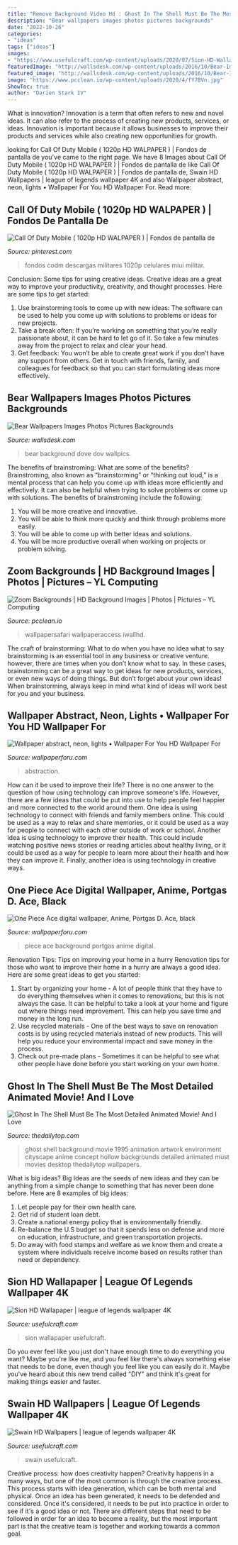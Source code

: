 ```yaml
---
title: "Remove Background Video Hd : Ghost In The Shell Must Be The Most Detailed Animated Movie! And I Love"
description: "Bear wallpapers images photos pictures backgrounds"
date: "2022-10-26"
categories:
- "ideas"
tags: ["ideas"]
images:
- "https://www.usefulcraft.com/wp-content/uploads/2020/07/Sion-HD-Wallapaper-4.jpg"
featuredImage: "http://wallsdesk.com/wp-content/uploads/2016/10/Bear-Images.jpeg"
featured_image: "http://wallsdesk.com/wp-content/uploads/2016/10/Bear-Images.jpeg"
image: "https://www.pcclean.io/wp-content/uploads/2020/4/fY7BVn.jpg"
ShowToc: true
author: "Darien Stark IV"
---
```



What is innovation?
Innovation is a term that often refers to new and novel ideas. It can also refer to the process of creating new products, services, or ideas. Innovation is important because it allows businesses to improve their products and services while also creating new opportunities for growth.

	

		
looking for Call Of Duty Mobile ( 1020p HD WALPAPER ) | Fondos de pantalla de you've came to the right page. We have 8 Images about Call Of Duty Mobile ( 1020p HD WALPAPER ) | Fondos de pantalla de like Call Of Duty Mobile ( 1020p HD WALPAPER ) | Fondos de pantalla de, Swain HD Wallpapers | league of legends wallpaper 4K and also Wallpaper abstract, neon, lights • Wallpaper For You HD Wallpaper For. Read more:
		
    
## Call Of Duty Mobile ( 1020p HD WALPAPER ) | Fondos De Pantalla De

<img loading=lazy src="https://i.pinimg.com/736x/c6/f9/4b/c6f94b538302089aac863f94ed784d08.jpg" onerror="this.onerror=null;this.src='https://tse3.mm.bing.net/th?id=OIP.xNnqyxCcT28lqEE8VMIYFAHaNL&amp;pid=15.1';" alt="Call Of Duty Mobile ( 1020p HD WALPAPER ) | Fondos de pantalla de">

_Source: pinterest.com_

>fondos codm descargas militares 1020p celulares miui militar. 

	

Conclusion: Some tips for using creative ideas.
Creative ideas are a great way to improve your productivity, creativity, and thought processes. Here are some tips to get started: 
1. Use brainstorming tools to come up with new ideas: The software can be used to help you come up with solutions to problems or ideas for new projects. 
2. Take a break often: If you’re working on something that you’re really passionate about, it can be hard to let go of it. So take a few minutes away from the project to relax and clear your head. 
3. Get feedback: You won’t be able to create great work if you don’t have any support from others. Get in touch with friends, family, and colleagues for feedback so that you can start formulating ideas more effectively.

    
## Bear Wallpapers Images Photos Pictures Backgrounds

<img loading=lazy src="http://wallsdesk.com/wp-content/uploads/2016/10/Bear-Images.jpeg" onerror="this.onerror=null;this.src='https://tse3.mm.bing.net/th?id=OIP.dOj3ecRs3EOWf_f4v_U9aQHaE8&amp;pid=15.1';" alt="Bear Wallpapers Images Photos Pictures Backgrounds">

_Source: wallsdesk.com_

>bear background dove dov wallpics. 

	

The benefits of brainstroming: What are some of the benefits?
Brainstroming, also known as “brainstorming” or “thinking out loud,” is a mental process that can help you come up with ideas more efficiently and effectively. It can also be helpful when trying to solve problems or come up with solutions. The benefits of brainstroming include the following: 
1. You will be more creative and innovative.
2. You will be able to think more quickly and think through problems more easily.
3. You will be able to come up with better ideas and solutions.
4. You will be more productive overall when working on projects or problem solving.

    
## Zoom Backgrounds | HD Background Images | Photos | Pictures – YL Computing

<img loading=lazy src="https://www.pcclean.io/wp-content/uploads/2020/4/fY7BVn.jpg" onerror="this.onerror=null;this.src='https://tse3.mm.bing.net/th?id=OIP._QON76de8--6GEVprMuF7AHaEK&amp;pid=15.1';" alt="Zoom Backgrounds | HD Background Images | Photos | Pictures – YL Computing">

_Source: pcclean.io_

>wallpapersafari wallpaperaccess iwallhd. 

	

The craft of brainstorming: What to do when you have no idea what to say
brainstorming is an essential tool in any business or creative venture. however, there are times when you don’t know what to say. In these cases, brainstorming can be a great way to get ideas for new products, services, or even new ways of doing things. But don’t forget about your own ideas! When brainstorming, always keep in mind what kind of ideas will work best for you and your business.

    
## Wallpaper Abstract, Neon, Lights • Wallpaper For You HD Wallpaper For

<img loading=lazy src="https://wallpaperforu.com/wp-content/uploads/2020/07/neon-wallpaper-2007021407274938x1668.jpg" onerror="this.onerror=null;this.src='https://tse2.mm.bing.net/th?id=OIP.Atb6aaxjnLqDWJrwNz3HEwHaNK&amp;pid=15.1';" alt="Wallpaper abstract, neon, lights • Wallpaper For You HD Wallpaper For">

_Source: wallpaperforu.com_

>abstraction. 

	

How can it be used to improve their life?
There is no one answer to the question of how using technology can improve someone's life. However, there are a few ideas that could be put into use to help people feel happier and more connected to the world around them. One idea is using technology to connect with friends and family members online. This could be used as a way to relax and share memories, or it could be used as a way for people to connect with each other outside of work or school. Another idea is using technology to improve their health. This could include watching positive news stories or reading articles about healthy living, or it could be used as a way for people to learn more about their health and how they can improve it. Finally, another idea is using technology in creative ways.

    
## One Piece Ace Digital Wallpaper, Anime, Portgas D. Ace, Black

<img loading=lazy src="https://wallpaperforu.com/wp-content/uploads/2020/11/one-piece-wallpaper-20113020045629800x1280.jpg" onerror="this.onerror=null;this.src='https://tse1.mm.bing.net/th?id=OIP.lBuQU-IbqFqJw3yoecD8YwHaL2&amp;pid=15.1';" alt="One Piece Ace digital wallpaper, Anime, Portgas D. Ace, black">

_Source: wallpaperforu.com_

>piece ace background portgas anime digital. 

	

Renovation Tips: Tips on improving your home in a hurry
Renovation tips for those who want to improve their home in a hurry are always a good idea. Here are some great ideas to get you started: 
 1. Start by organizing your home - A lot of people think that they have to do everything themselves when it comes to renovations, but this is not always the case. It can be helpful to take a look at your home and figure out where things need improvement. This can help you save time and money in the long run. 
2. Use recycled materials - One of the best ways to save on renovation costs is by using recycled materials instead of new products. This will help you reduce your environmental impact and save money in the process. 
3. Check out pre-made plans - Sometimes it can be helpful to see what other people have done before you start working on your own home.

    
## Ghost In The Shell Must Be The Most Detailed Animated Movie! And I Love

<img loading=lazy src="http://www.thedailytop.com/wp-content/uploads/2015/05/e25a3565d03d6e92cf24c7c6142e2742.jpg" onerror="this.onerror=null;this.src='https://tse2.mm.bing.net/th?id=OIP.bDk-42HYVFmOpy-q0NXtZgHaEA&amp;pid=15.1';" alt="Ghost In The Shell Must Be The Most Detailed Animated Movie! And I Love">

_Source: thedailytop.com_

>ghost shell background movie 1995 animation artwork environment cityscape anime concept hollow backgrounds detailed animated must movies desktop thedailytop wallpapers. 

	

What is big ideas?
Big Ideas are the seeds of new ideas and they can be anything from a simple change to something that has never been done before. Here are 8 examples of big ideas: 
1. Let people pay for their own health care. 
2. Get rid of student loan debt. 
3. Create a national energy policy that is environmentally friendly. 
4. Re-balance the U.S budget so that it spends less on defense and more on education, infrastructure, and green transportation projects. 
5. Do away with food stamps and welfare as we know them and create a system where individuals receive income based on results rather than need or dependency. 

    
## Sion HD Wallapaper | League Of Legends Wallpaper 4K

<img loading=lazy src="https://www.usefulcraft.com/wp-content/uploads/2020/07/Sion-HD-Wallapaper-4.jpg" onerror="this.onerror=null;this.src='https://tse2.mm.bing.net/th?id=OIP.e1ryUHLmNy8OF8bQK309pgHaKL&amp;pid=15.1';" alt="Sion HD Wallapaper | league of legends wallpaper 4K">

_Source: usefulcraft.com_

>sion wallapaper usefulcraft. 

	

Do you ever feel like you just don't have enough time to do everything you want? Maybe you're like me, and you feel like there's always something else that needs to be done, even though you feel like you can easily do it. Maybe you've heard about this new trend called "DIY" and think it's great for making things easier and faster.

    
## Swain HD Wallpapers | League Of Legends Wallpaper 4K

<img loading=lazy src="https://www.usefulcraft.com/wp-content/uploads/2020/07/swain-hd-wallpaper-2-768x1057.jpg" onerror="this.onerror=null;this.src='https://tse1.mm.bing.net/th?id=OIP.Fzp0xH9gS_wdjG-r4ZfxTwHaKM&amp;pid=15.1';" alt="Swain HD Wallpapers | league of legends wallpaper 4K">

_Source: usefulcraft.com_

>swain usefulcraft. 

	

Creative process: how does creativity happen?
Creativity happens in a many ways, but one of the most common is through the creative process. This process starts with idea generation, which can be both mental and physical. Once an idea has been generated, it needs to be defended and considered. Once it's considered, it needs to be put into practice in order to see if it's a good idea or not. There are different steps that need to be followed in order for an idea to become a reality, but the most important part is that the creative team is together and working towards a common goal.

